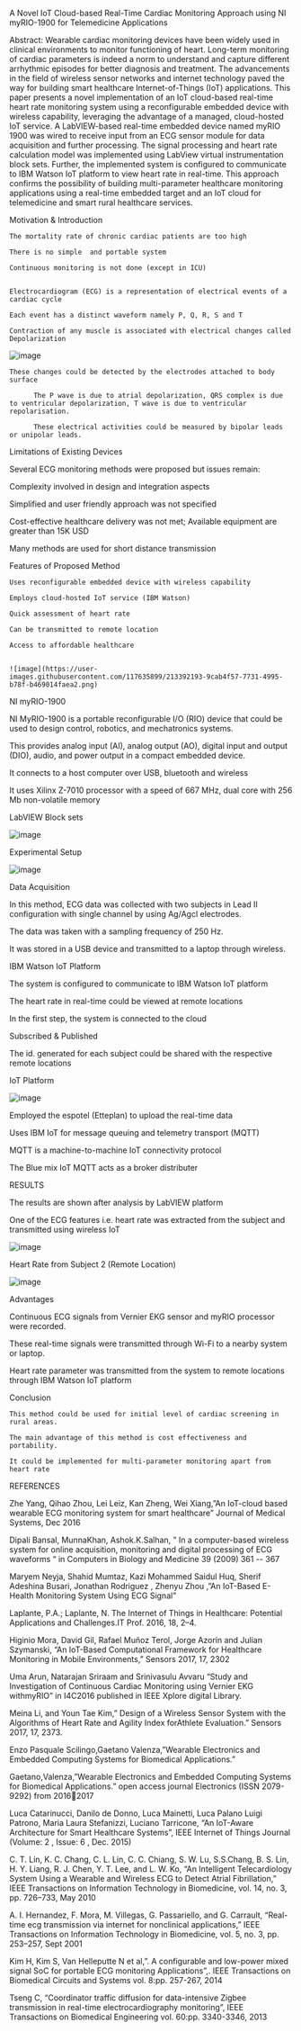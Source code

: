 A Novel IoT Cloud-based Real-Time Cardiac Monitoring Approach using NI myRIO-1900 for Telemedicine Applications

Abstract: Wearable cardiac monitoring devices have been widely used in clinical environments to monitor functioning of heart. Long-term monitoring of cardiac parameters is indeed a norm to understand and capture different arrhythmic episodes for better diagnosis and treatment. The advancements in the field of wireless sensor networks and internet technology paved the way for building smart healthcare Internet-of-Things (IoT) applications. This paper presents a novel implementation of an IoT cloud-based real-time heart rate monitoring system using a reconfigurable embedded device with wireless capability, leveraging the advantage of a managed, cloud-hosted IoT service. A LabVIEW-based real-time embedded device named myRIO 1900 was wired to receive input from an ECG sensor module for data acquisition and further processing. The signal processing and heart rate calculation model was implemented using LabView virtual instrumentation block sets. Further, the implemented system is configured to communicate to IBM Watson IoT platform to view heart rate in real-time. This approach confirms the possibility of building multi-parameter healthcare monitoring applications using a real-time embedded target and an IoT cloud for telemedicine and smart rural healthcare services.

Motivation & Introduction 

    The mortality rate of chronic cardiac patients are too high

    There is no simple  and portable system

    Continuous monitoring is not done (except in ICU)


    Electrocardiogram (ECG) is a representation of electrical events of a cardiac cycle

    Each event has a distinct waveform namely P, Q, R, S and T

    Contraction of any muscle is associated with electrical changes called Depolarization

![image](https://user-images.githubusercontent.com/117635899/213391118-618e259b-c183-4fef-85ab-deee05024654.png)

      
    These changes could be detected by the electrodes attached to body surface
          
          The P wave is due to atrial depolarization, QRS complex is due to ventricular depolarization, T wave is due to ventricular repolarisation.
          
          These electrical activities could be measured by bipolar leads or unipolar leads.
  
  Limitations of Existing Devices
  
  Several ECG monitoring methods were proposed but issues remain: 
  
  Complexity involved in design and integration aspects
  
  Simplified and user friendly approach was not specified

  Cost-effective healthcare delivery was not met; Available equipment are greater than 15K USD
  
  Many methods are used for short distance  transmission

Features of Proposed Method

    Uses reconfigurable embedded device with wireless capability
    
    Employs cloud-hosted IoT service (IBM Watson) 
    
    Quick assessment of heart rate
    
    Can be transmitted to remote location
    
    Access to affordable healthcare
    
    
    ![image](https://user-images.githubusercontent.com/117635899/213392193-9cab4f57-7731-4995-b78f-b469014faea2.png)

NI myRIO-1900

  NI MyRIO-1900 is a portable reconfigurable I/O (RIO) device that could be used to design control, robotics, and mechatronics systems.

  This provides analog input (AI), analog output (AO), digital input and output (DIO), audio, and power output in a compact embedded device.

  It connects to a host computer over USB, bluetooth and wireless

  It uses Xilinx Z-7010 processor with a speed of 667 MHz, dual core with 256 Mb non-volatile memory

LabVIEW Block sets

![image](https://user-images.githubusercontent.com/117635899/213392476-f7546bbe-3b83-4f18-9a58-63c5e3c28247.png)

Experimental Setup


![image](https://user-images.githubusercontent.com/117635899/213392674-d7da9ff8-833f-4325-905c-22f65c0d1ced.png)


Data Acquisition

  In this method, ECG data was collected with two subjects in Lead II configuration with single channel by using Ag/Agcl electrodes.

  The data was taken with a sampling frequency of 250 Hz.

  It was stored in a USB device and transmitted to a laptop through wireless.

IBM Watson IoT Platform

The system is configured to communicate to IBM Watson IoT platform

The heart rate in real-time could be viewed at remote locations

In the first step, the system is connected to the cloud

Subscribed & Published

The id. generated for each subject could be shared with the respective remote locations

IoT Platform

![image](https://user-images.githubusercontent.com/117635899/213393168-5d2cebaf-07b1-4a88-91e2-9b41aec269fa.png)

Employed the espotel (Etteplan) to upload the real-time data

Uses IBM IoT for message queuing and telemetry transport (MQTT)

MQTT is a machine-to-machine IoT connectivity protocol

The Blue mix IoT MQTT acts as a broker distributer

RESULTS

The results are shown after analysis by LabVIEW platform

One of the ECG features i.e. heart rate was extracted from the subject and transmitted using wireless IoT


![image](https://user-images.githubusercontent.com/117635899/213393422-196ddef2-cf96-4bf6-bbfe-c799ef062c54.png)

Heart Rate from Subject 2 (Remote Location)

![image](https://user-images.githubusercontent.com/117635899/213393457-c4c930fe-2b98-4c1f-b7e9-6f70cef6689d.png)


Advantages

  Continuous ECG signals from Vernier EKG sensor and myRIO processor were recorded.
    
  These real-time signals were transmitted through Wi-Fi to a nearby system or laptop.

  Heart rate parameter was transmitted from the system to remote locations through IBM Watson IoT platform

    
Conclusion
    
    This method could be used for initial level of cardiac screening in rural areas.

    The main advantage of this method is cost effectiveness and portability.

    It could be implemented for multi-parameter monitoring apart from heart rate



REFERENCES

Zhe Yang, Qihao Zhou, Lei Leiz, Kan Zheng, Wei Xiang,”An IoT-cloud based wearable ECG monitoring system for smart healthcare” Journal of Medical Systems, Dec 2016

Dipali Bansal, MunnaKhan, Ashok.K.Salhan, ” In a computer-based wireless system for online acquisition, monitoring and digital processing of ECG waveforms “ in Computers in Biology and Medicine 39 (2009) 361 -- 367

Maryem Neyja, Shahid Mumtaz, Kazi Mohammed Saidul Huq, Sherif Adeshina Busari, Jonathan Rodriguez , Zhenyu Zhou ,”An IoT-Based E-Health Monitoring System Using ECG Signal”

Laplante, P.A.; Laplante, N. The Internet of Things in Healthcare:  Potential Applications and Challenges.IT Prof. 2016, 18, 2–4.

Higinio Mora, David Gil, Rafael Muñoz Terol, Jorge Azorín and Julian Szymanski, “An IoT-Based Computational Framework for Healthcare Monitoring in Mobile Environments,” Sensors 2017, 17, 2302

Uma Arun, Natarajan Sriraam and Srinivasulu Avvaru “Study and     Investigation of Continuous Cardiac  Monitoring using Vernier EKG withmyRIO” in I4C2016 published in IEEE Xplore digital Library.

Meina Li, and Youn Tae Kim,” Design of a Wireless Sensor System with the Algorithms of Heart Rate and Agility Index forAthlete Evaluation.” Sensors 2017, 17, 2373.

Enzo Pasquale Scilingo,Gaetano Valenza,”Wearable Electronics and Embedded Computing Systems for Biomedical Applications.”

Gaetano,Valenza,”Wearable Electronics and Embedded Computing Systems for Biomedical Applications.” open access journal Electronics (ISSN 2079-9292) from 2016􀈮2017

Luca Catarinucci, Danilo de Donno, Luca Mainetti, Luca Palano Luigi Patrono, Maria Laura Stefanizzi, Luciano Tarricone, “An IoT-Aware Architecture for Smart Healthcare Systems”, IEEE Internet of Things Journal (Volume: 2 , Issue: 6 , Dec. 2015)

C. T. Lin, K. C. Chang, C. L. Lin, C. C. Chiang, S. W. Lu, S.S.Chang, B. S. Lin, H. Y. Liang, R. J. Chen, Y. T. Lee, and L. W. Ko, “An Intelligent Telecardiology System Using a Wearable and Wireless ECG to Detect Atrial Fibrillation,” IEEE Transactions on Information Technology in Biomedicine, vol. 14, no. 3, pp. 726–733, May 2010

A. I. Hernandez, F. Mora, M. Villegas, G. Passariello, and G. Carrault, “Real-time ecg transmission via internet for nonclinical applications,” IEEE Transactions on Information Technology in Biomedicine, vol. 5, no. 3, pp. 253–257, Sept 2001

Kim H, Kim S, Van Helleputte N et al,”. A configurable and low-power mixed signal SoC for portable ECG monitoring Applications”,. IEEE Transactions on Biomedical Circuits and Systems vol. 8:pp. 257-267, 2014

Tseng C, “Coordinator traffic diffusion for data-intensive Zigbee transmission in real-time electrocardiography monitoring”, IEEE Transactions on Biomedical Engineering vol. 60:pp. 3340-3346, 2013














